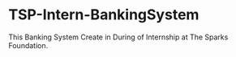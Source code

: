 # TSP-Intern-BankingSystem

This Banking System Create in During of Internship at The Sparks Foundation.
